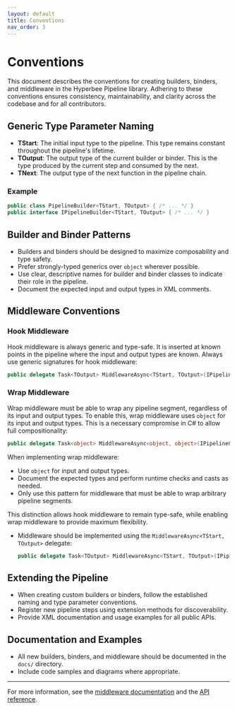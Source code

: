 ```yaml
---
layout: default
title: Conventions
nav_order: 3
---
```


# Conventions

This document describes the conventions for creating builders, binders, and middleware in the Hyperbee Pipeline library. Adhering to these conventions ensures consistency, maintainability, and clarity across the codebase and for all contributors.

## Generic Type Parameter Naming

- **TStart**: The initial input type to the pipeline. This type remains constant throughout the pipeline's lifetime.
- **TOutput**: The output type of the current builder or binder. This is the type produced by the current step and consumed by the next.
- **TNext**: The output type of the next function in the pipeline chain.

### Example

```csharp
public class PipelineBuilder<TStart, TOutput> { /* ... */ }
public interface IPipelineBuilder<TStart, TOutput> { /* ... */ }
```

## Builder and Binder Patterns

- Builders and binders should be designed to maximize composability and type safety.
- Prefer strongly-typed generics over `object` wherever possible.
- Use clear, descriptive names for builder and binder classes to indicate their role in the pipeline.
- Document the expected input and output types in XML comments.

## Middleware Conventions

### Hook Middleware

Hook middleware is always generic and type-safe. It is inserted at known points in the pipeline where the input and output types are known. Always use generic signatures for hook middleware:

```csharp
public delegate Task<TOutput> MiddlewareAsync<TStart, TOutput>(IPipelineContext context, TStart argument, FunctionAsync<TStart, TOutput> next);
```

### Wrap Middleware

Wrap middleware must be able to wrap any pipeline segment, regardless of its input and output types. To enable this, wrap middleware uses `object` for its input and output types. This is a necessary compromise in C# to allow full compositionality:

```csharp
public delegate Task<object> MiddlewareAsync<object, object>(IPipelineContext context, object argument, FunctionAsync<object, object> next);
```

When implementing wrap middleware:

- Use `object` for input and output types.
- Document the expected types and perform runtime checks and casts as needed.
- Only use this pattern for middleware that must be able to wrap arbitrary pipeline segments.

This distinction allows hook middleware to remain type-safe, while enabling wrap middleware to provide maximum flexibility.

- Middleware should be implemented using the `MiddlewareAsync<TStart, TOutput>` delegate:
  ```csharp
  public delegate Task<TOutput> MiddlewareAsync<TStart, TOutput>(IPipelineContext context, TStart argument, FunctionAsync<TStart, TOutput> next);
  ```

## Extending the Pipeline

- When creating custom builders or binders, follow the established naming and type parameter conventions.
- Register new pipeline steps using extension methods for discoverability.
- Provide XML documentation and usage examples for all public APIs.

## Documentation and Examples

- All new builders, binders, and middleware should be documented in the `docs/` directory.
- Include code samples and diagrams where appropriate.

---

For more information, see the [middleware documentation](middleware.md) and the [API reference](index.md).
